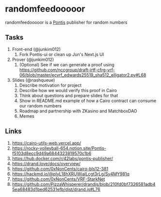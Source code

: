 # randomfeedooooor

randomfeedooooor is a [Pontis](https://github.com/42labs/Pontis) publisher for random numbers

## Tasks
1. Front-end (@junkim012)
    1. Fork Pontis-ui or clean up Jun's Next.js UI
1. Prover (@junkim012)
    1. (Optional) See if we can generate a proof using <https://github.com/nccgroup/draft-irtf-cfrg-vrf-06/blob/master/ecvrf_edwards25519_sha512_elligator2.py#L68>
1. Slides (@nashqueue)
    1. Describe motivation for project
    1. Describe how we would verify this proof in Cairo
    1. Think about questions and prepare slides for that
    1. Show in README.md example of how a Cairo contract can consume our random numbers
    1. Roadmap and partnership with ZKasino and MatchboxDAO
    1. Memes

## Links

1. <https://cairo-utils-web.vercel.app/>
1. <https://rocky-volleyball-654.notion.site/Pontis-f5103d8ecc9d49a6844323819570c1b6>
1. <https://hub.docker.com/r/42labs/pontis-publisher/>
1. <https://drand.love/docs/overview/>
1. <https://github.com/0xNonCents/cairo-bls12-381>
1. <https://hackmd.io/@plyL18hXRUWjalLcgt3rLg/Sy4MY981q>
1. <https://github.com/0xNonCents/VRF-StarkNet>
1. <https://github.com/PizzaWhisperer/drandjs/blob/210fd0bf7326581adb45ea68483d1bed62531efb/dist/drand.js#L76>
